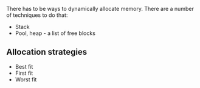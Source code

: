 There has to be ways to dynamically allocate memory. There are a number of techniques to do that:
- Stack
- Pool, heap - a list of free blocks

## Allocation strategies
- Best fit
- First fit
- Worst fit